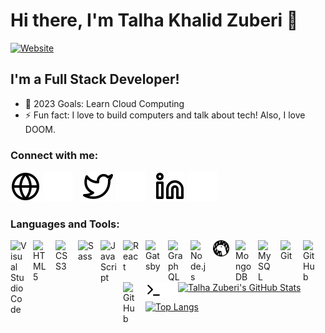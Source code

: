 # Hi there, I'm Talha Khalid Zuberi 👋 

[![Website](https://img.shields.io/website?label=WEBSITE&style=for-the-badge&url=https%3A%2F%2Ftkz96.github.io)](https://tkz96.github.io/)

## I'm a Full Stack Developer!

- 🥅 2023 Goals: Learn Cloud Computing
- ⚡ Fun fact: I love to build computers and talk about tech! Also, I love DOOM.

### Connect with me:

[![website](./img/globe-light.svg)](https://tkz96.github.io/#gh-light-mode-only)
[![website](./img/globe-dark.svg)](https://tkz96.github.io/#gh-dark-mode-only)
&nbsp;&nbsp;
[![website](./img/twitter-light.svg)](https://twitter.com/TKZ96#gh-light-mode-only)
[![website](./img/twitter-dark.svg)](https://twitter.com/TKZ96#gh-dark-mode-only)
&nbsp;&nbsp;
[![website](./img/linkedin-light.svg)](https://linkedin.com/in/talha-zuberi#gh-light-mode-only)
[![website](./img/linkedin-dark.svg)](https://linkedin.com/in/talha-zuberi#gh-dark-mode-only)
&nbsp;&nbsp;

### Languages and Tools:

<img align="left" alt="Visual Studio Code" width="26px" src="https://cdn.jsdelivr.net/gh/devicons/devicon/icons/vscode/vscode-original.svg" style="padding-right:10px;" />
<img align="left" alt="HTML5" width="26px" src="https://cdn.jsdelivr.net/gh/devicons/devicon/icons/html5/html5-original.svg" style="padding-right:10px;" />
<img align="left" alt="CSS3" width="26px" src="https://cdn.jsdelivr.net/gh/devicons/devicon/icons/css3/css3-original.svg" style="padding-right:10px;" />
<img align="left" alt="Sass" width="26px" src="https://cdn.jsdelivr.net/gh/devicons/devicon/icons/sass/sass-original.svg" style="padding-right:10px;" />
<img align="left" alt="JavaScript" width="26px" src="https://cdn.jsdelivr.net/gh/devicons/devicon/icons/javascript/javascript-original.svg" style="padding-right:10px;" />
<img align="left" alt="React" width="26px" src="https://cdn.jsdelivr.net/gh/devicons/devicon/icons/react/react-original.svg" style="padding-right:10px;" />
<img align="left" alt="Gatsby" width="26px" src="https://cdn.jsdelivr.net/gh/devicons/devicon/icons/gatsby/gatsby-original.svg" style="padding-right:10px;" />
<img align="left" alt="GraphQL" width="26px" src="https://cdn.jsdelivr.net/gh/devicons/devicon/icons/graphql/graphql-plain.svg" style="padding-right:10px;" /> 
<img align="left" alt="Node.js" width="26px" src="https://cdn.jsdelivr.net/gh/devicons/devicon/icons/nodejs/nodejs-original.svg" style="padding-right:10px;" /> 
<img align="left" alt="Deno" width="26px" src="./img/deno-light.svg" style="padding-right:10px;" />
<img align="left" alt="MongoDB" width="26px" src="https://cdn.jsdelivr.net/gh/devicons/devicon/icons/mongodb/mongodb-original.svg" style="padding-right:10px;" /> 
<img align="left" alt="MySQL" width="26px" src="https://cdn.jsdelivr.net/gh/devicons/devicon/icons/mysql/mysql-original.svg" style="padding-right:10px;" /> 
<img align="left" alt="Git" width="26px" src="https://cdn.jsdelivr.net/gh/devicons/devicon/icons/git/git-original.svg" style="padding-right:10px;" /> 
<img align="left" alt="GitHub" width="26px" src="https://user-images.githubusercontent.com/3369400/139447912-e0f43f33-6d9f-45f8-be46-2df5bbc91289.png" style="padding-right:10px;" />
<img align="left" alt="GitHub" width="26px" src="https://user-images.githubusercontent.com/3369400/139448065-39a229ba-4b06-434b-bc67-616e2ed80c8f.png" style="padding-right:10px;" />
<img align="left" alt="Terminal" width="26px" src="./img/terminal-light.svg" />
<img align="left" alt="Terminal" width="26px" src="./img/terminal-dark.svg" />

<br />
<br />

[![Talha Zuberi's GitHub Stats](https://github-readme-stats.vercel.app/api?username=tkz96&show_icons=true&theme=radical)](https://github.com/tkz96/github-readme-stats)

[![Top Langs](https://github-readme-stats.vercel.app/api/top-langs/?username=tkz96&show_icons=true&theme=radical&layout=compact)](https://github.com/tkz96/github-readme-stats)

